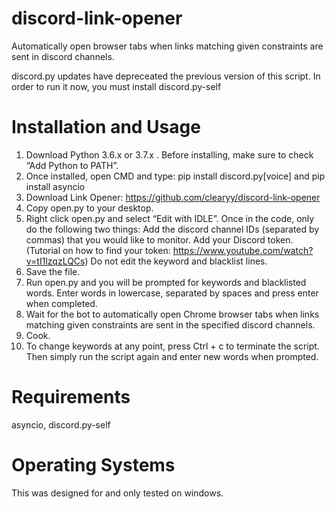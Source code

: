 # discord-link-opener
Automatically open browser tabs when links matching given constraints are sent in discord channels.

discord.py updates have depreceated the previous version of this script. 
In order to run it now, you must install discord.py-self

# Installation and Usage
1.    Download Python 3.6.x or 3.7.x . Before installing, make sure to check “Add Python to PATH”.
2.   Once installed, open CMD and type: 
                     pip install discord.py[voice] and 
                     pip install asyncio
3.    Download Link Opener: https://github.com/clearyy/discord-link-opener
4.    Copy open.py to your desktop.
5.    Right click open.py and select “Edit with IDLE”. Once in the code, only do the following two things:
                     Add the discord channel IDs (separated by commas) that you would like to monitor.
                     Add your Discord token. (Tutorial on how to find your token: 
                        https://www.youtube.com/watch?v=tI1lzqzLQCs)
      Do not edit the keyword and blacklist lines.
6.    Save the file.
7.    Run open.py and you will be prompted for keywords and blacklisted words. Enter words in lowercase, separated by spaces and press enter when completed.
8.    Wait for the bot to automatically open Chrome browser tabs when links matching given constraints are sent in the specified discord channels. 
9.    Cook.
10.   To change keywords at any point, press Ctrl + c to terminate the script. Then simply run the script again and enter new words when prompted.

# Requirements
asyncio, discord.py-self

# Operating Systems
This was designed for and only tested on windows.

